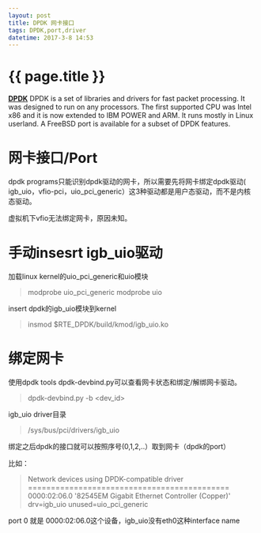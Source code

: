 ```yaml
---
layout: post
title: DPDK 网卡接口
tags: DPDK,port,driver
datetime: 2017-3-8 14:53
---
```


{{ page.title }}
================
<a href="http://dpdk.org"><strong>DPDK</strong></a>
DPDK is a set of libraries and drivers for fast packet processing. It was designed to run on any processors. The first supported CPU was Intel x86 and it is now extended to IBM POWER and ARM. It runs mostly in Linux userland. A FreeBSD port is available for a subset of DPDK features.

# 网卡接口/Port
dpdk programs只能识别dpdk驱动的网卡，所以需要先将网卡绑定dpdk驱动( igb_uio，vfio-pci，uio_pci_generic）这3种驱动都是用户态驱动，而不是内核态驱动。

虚拟机下vfio无法绑定网卡，原因未知。

# 手动insesrt igb_uio驱动
加载linux kernel的uio_pci_generic和uio模块

> modprobe uio_pci_generic
> modprobe uio

insert dpdk的igb_uio模块到kernel

> insmod $RTE_DPDK/build/kmod/igb_uio.ko

# 绑定网卡
使用dpdk tools dpdk-devbind.py可以查看网卡状态和绑定/解绑网卡驱动。

> dpdk-devbind.py -b <driver> <dev_id>

igb_uio driver目录
> /sys/bus/pci/drivers/igb_uio

绑定之后dpdk的接口就可以按照序号(0,1,2,..）取到网卡（dpdk的port）

比如：

> Network devices using DPDK-compatible driver
> \============================================
> 0000:02:06.0 '82545EM Gigabit Ethernet Controller (Copper)' drv=igb_uio unused=uio_pci_generic

port 0 就是 0000:02:06.0这个设备，igb_uio没有eth0这种interface name
